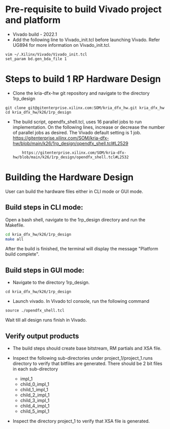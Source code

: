 # Pre-requisite to build Vivado project and platform 

- Vivado build -  2022.1
- Add the following line to Vivado_init.tcl before launching Vivado. Refer UG894 for more information on Vivado_init.tcl.
```
vim ~/.Xilinx/Vivado/Vivado_init.tcl
set_param bd.gen_bda_file 1
```

# Steps to build 1 RP Hardware Design

- Clone the kria-dfx-hw git repository and navigate to the directory 1rp_design
```
git clone git@gitenterprise.xilinx.com:SOM/kria_dfx_hw.git kria_dfx_hw
cd kria_dfx_hw/k26/1rp_design
```
	
- The build script, opendfx_shell.tcl, uses 16 parallel jobs to run implementation. On the following lines, increase or decrease the number of parallel jobs as desired. The Vivado default setting is 1 job.
          https://gitenterprise.xilinx.com/SOM/kria-dfx-hw/blob/main/k26/1rp_design/opendfx_shell.tcl#L2529
	  
          https://gitenterprise.xilinx.com/SOM/kria-dfx-hw/blob/main/k26/1rp_design/opendfx_shell.tcl#L2532



# Building the Hardware Design
User can build the hardware files either in CLI mode or GUI mode.

## Build steps in CLI mode:
Open a bash shell, navigate to the 1rp_design directory and run the Makefile.

```bash
cd kria_dfx_hw/k26/1rp_design
make all
```
After the build is finished, the terminal will display the message "Platform build complete". 


## Build steps in GUI mode:
* Navigate to the directory 1rp_design.
```
cd kria_dfx_hw/k26/1rp_design
```


* Launch vivado. In Vivado tcl console, run the following command
```
source ./opendfx_shell.tcl
```
Wait till all design runs finish in Vivado.



## Verify output products
* The build steps should create base bitstream, RM partials and XSA file.
* Inspect the following sub-directories under project_1/project_1.runs directory to verify that bitfiles are generated. There should be 2 bit files in each sub-directory 
    * impl_1
    * child_0_impl_1
    * child_1_impl_1
    * child_2_impl_1
    * child_3_impl_1
    * child_4_impl_1
    * child_5_impl_1

* Inspect the directory project_1 to verify that XSA file is generated.

